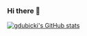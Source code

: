 ### Hi there 👋

[![gdubicki's GitHub stats](https://github-readme-stats.vercel.app/api?username=gdubicki)](https://github.com/anuraghazra/github-readme-stats)

<!--
**gdubicki/gdubicki** is a ✨ _special_ ✨ repository because its `README.md` (this file) appears on your GitHub profile.

Here are some ideas to get you started:

- 🔭 I’m currently working on ...
- 🌱 I’m currently learning ...
- 👯 I’m looking to collaborate on ...
- 🤔 I’m looking for help with ...
- 💬 Ask me about ...
- 📫 How to reach me: ...
- 😄 Pronouns: ...
- ⚡ Fun fact: ...
-->
